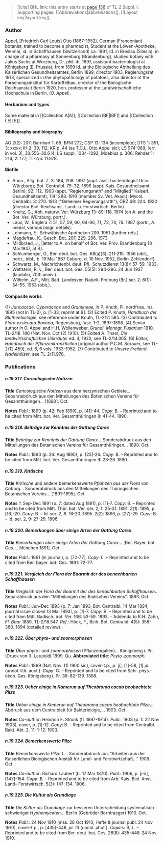 > [!cite] BHL link: this entry starts at [page 136](https://www.biodiversitylibrary.org/item/103858#page/148/mode/1up) of TL-2 Suppl. I.
> Supporting pages: [[Abbreviations|abbreviations]], [[Layout key|layout key]].

### Author

Appel, \[Friedrich Carl Louis\] Otto (1867-1952), German (Franconian) botanist, trained to become a pharmacist, Student at the Löwen-Apotheke, Weimar, id. in Schaffhausen (Switzerland) ca. 1891, id. in Breslau (Silesia), in charge of a pharmacy at Sonnenburg (Brandenburg), studied botany with Julius Sachs at Würzburg, Dr. phil. ib. 1897, assistant bacteriologist at Königsberg (E. Prussia), from 1899 id. at the Biologische Abtheilung des Kaiserlichen Gesundheitsamtes, Berlin 1899, director 1903, Regierungsrat 1913, specialized in the phytopathology of potatoes, also director of the Forschungsinstitut für Kartoffelbau, director of the Biologische Reichsanstalt Berlin 1920, hon. professor at the Landwirtschaftliche Hochschule in Berlin. (*O. Appel*).

#### Herbarium and types

Some material in [[Collection A|A]], [[Collection IBF|IBF]] and [[Collection LE|LE]].

#### Bibliography and biography

AG 2(2): 207; Barnhart 1: 69; BFM 272; CSP 13: 134 (incomplete); DTS 1: 351, 3: xxxix; IH 2: 39, 112; KR p. 44 (as T.C.L. Otto Appel sic); LS 974-989, \[err. in vol. 3\], 30.556-30.614; LS suppl. 1034-1092; Moebius p. 306; Rehder 1: 214, 2: 177; TL-2/5: 11.978.

#### Biofile

- Anon., Allg. bot. Z. 3: 184, 208. 1897 (appt. asst. bacteriologist Univ. Würzburg); Bot. Centralbl. 79: 32. 1899 (appt. Kais. Gesundheitsamt Berlin), 92: 112. 1903 (appt. "Regierungsrath" and "Mitglied" Kaiserl. Gesundheitsamt), 114: 288. 1910 (member Sv. Vet. Akad.); Mycol. Centralbl. 3: 270. 1913 ("Geheimer Regierungsrath"); ÖBZ 69: 224. 1920 (director Biol. Reichsanst. Land- u. Forstwirtsch. Berlin).
- Kneitz, G., Abh. naturw. Ver. Würzburg 13: 89-118. 1974 (on A. and the Bot. Ver. Würzburg, portr.).
- Laux, W., Englera 7: 51, 57, 59, 60, 64-66, 71, 72, 74, 76. 1987 (portr., A. medal, various biogr. details).
- Lehmann, E., Schwäbische Apotheken 209. 1951 (further refs.).
- Mägdefrau, K., Gesch. Bot. 207, 229, 296. 1973.
- Mildbraed, J., \[letter to A. on behalf of Bot. Ver. Prov. Brandenburg 18 Mai 1947, at B\].
- Schlumberger, O., Ber. deut. bot. Ges. 68(a)(3): 211-215. 1956 (obit., portr., bibl., b. 19 Mai 1867 Coburg, d. 10 Nov. 1952, Berlin-Zehlendorf).
- Schwartz, M., Nachrichtenbl. deut. Pfl.-Schutzdienst 13(8): 57-59. 1933.
- Wettstein, R. v., Ber. deut. bot. Ges. 55(5): 294-296. 24 Jun 1937 (laudatio, 70th anniv.).
- Wilhelm, A.F., Mitt. Bad. Landesver. Naturk. Freiburg (Br.) ser. 2. 6(1): 54-55. 1953 (obit.).

#### Composite works

(1) *Juncaceae, Cyperaceae* and *Gramineae, in* P. Knuth, Fl. nordfries. Ins. 1895 (not in TL-2), p. \[1-33, reprint at B\].
(2) Edited P. Knuth, *Handbuch der Blüthenbiologie*, see reference under Knuth, TL-2/2: 585.
(3) Contributed to *Flora exsiccata Bavaria*, Regensburg, fasc. 1-2, 1897-1898.
(4) Senior author *in* O. Appel and H.H. Wollenweber, *Grundl. Monogr. Fusarium* 1910, TL-2/18. 180 (Nat. Nov. Oct (2) 1910).
(5) Edited A. Thaer, *Die landwirtschaftlichen Unkräuter* ed. 4, 1923, see TL-2/14.005.
(6) Editor, *Handbuch der Pflanzenkrankheiten* \[original author P.C.M. Sorauer, see TL-2/12.459\], ed. 6, 6 vols. 1933-1952.
(7) Contributed to *Unsere Freiland-Nadelhölzer*, see TL-2/11.978.

### Publications

##### n.19.317. Caricologische Notizen

**Title**
*Caricologische Notizen* aus dem herzynischen Gebiete... Separatabdruck aus den Mitteilungen des Botanischen Vereins für Gesamtthüringen... \[1890\]. Oct.

**Notes**
*Publ*.: 1890 (p. 42: Feb 1890), p. \[41\]-44. *Copy*: B. – Reprinted and to be cited from Mitt. bot. Ver. Gesamtthüringen 8: 41-44. 1890.

##### n.19.318. Beiträge zur Kenntnis der Gattung Carex

**Title**
*Beiträge zur Kenntnis der Gattung Carex*... Sonderabdruck aus den Mitteilungen des Botanischen Vereins für Gesamtthüringen... 1890. Oct.

**Notes**
*Publ*.: 1890 (p. 26: Aug 1890), p. \[23\]-26. *Copy*: B. – Reprinted and to be cited from Mitt. bot. Ver. Gesamtthüringen 9: 23-26. 1890.

##### n.19.319. Kritische

**Title**
*Kritische* und andere bemerkenswerte *Pflanzen aus der Flora von Coburg*... Sonderabdruck aus den Mitteilungen des Thüringischen Botanischen Vereins... \[1891-1895\]. Oct.

**Notes**
*1*: Sep-Dec 1891 (p. 7: dated Aug 1891), p. \[1\]-7. *Copy*: B. – Reprinted and to be cited from Mitt. Thür. bot. Ver. ser. 2, 1: 25-31. 1891.
*2*(*1*): 1895, p. \[16\]-20. *Copy*: B. – Id. ser. 2, 8: 16-20. 1895.
*2*(*2*): 1896, p. \[27\]-29. *Copy*: B. – Id. ser. 2, 9: 27-29. 1896.

##### n.19.320. Bemerkungen über einige Arten der Gattung Carex

**Title**
*Bemerkungen über einige Arten der Gattung Carex*... \[Ber. Bayer. bot. Ges.... München 1891\]. Oct.

**Notes**
*Publ*.: 1891 (in journal), p. \[72-77\], *Copy*: L. – Reprinted and to be cited from Ber. bayer. bot. Ges. 1891: 72-77.

##### n.19.321. Vergleich der Flora der Baarmit der des benachbarten Schaffhausen

**Title**
*Vergleich der Flora der Baarmit der des benachbarten Schaffhausen*... Separatdruck aus den "Mitteilungen des Badischen Vereins". 1893. Oct.

**Notes**
*Publ*.: Jun-Dec 1893 (p. 7: Jan 1893, Bot. Centralbl. 14 Mar 1894, journal issue closed 13 Mai 1893), p. \[1\]-7. *Copy*: B. – Reprinted and to be cited from Mitt. Badisch. bot. Ver. 106: 53-59. 1893. – Addenda to K.H. Zahn, *Fl. Baar* 1889, TL-2/18.547.
*Ref*.: Höck, F., Beih. Bot. Centralbl. 4(5): 358-360. 1894 (detailed review).

##### n.19.322. Über phyto- und zoomorphosen

**Title**
*Über phyto- und zoomorphosen* (Pflanzengallen)... Königsberg i. Pr. (Druck von R. Leupold) 1899. Qu.
**Abbreviated title**: *Phyto-zoomorph.*

**Notes**
*Publ*.: 1899 (Nat. Nov. (1) 1900 sic), cover-t.p., p. \[i\], \[1\]-58, \[*1*\] *pl*. (uncol. lith. auct.). *Copy*: G. – Reprinted and to be cited from Schr. phys.-ökon. Ges. Königsberg i. Pr. 39: 82-139. 1898.

##### n.19.323. Ueber einige in Kamerun auf Theobroma cacao beobachtete Pilze

**Title**
*Ueber einige in Kamerun auf Theobroma cacao beobachtete Pilze*... Abdruck aus dem Centralblatt für Bakteriologie,... 1903. Oct.

**Notes**
*Co-author*: Heinrich F. Strunk (fl. 1897-1914).
*Publ*.: 1903 (p. 1: 22 Nov 1903), cover, p. \[1\]-12. *Copy*: B. – Reprinted and to be cited from Centralbl. Bakt. Abt. 2, 11: 1-12. 1903.

##### n.19.324. Bemerkenswerte Pilze

**Title**
*Bemerkenswerte Pilze* I.... Sonderabdruck aus "Arbeiten aus der Kaiserlichen Biologischen Anstalt für Land- und Forstwirtschaft..." 1906. Oct.

**Notes**
*Co-author*: Richard Laubert (b. 17 Mar 1870).
*Publ*.: 1906, p. \[i-ii\], \[147\]-154. *Copy*: B. – Reprinted and to be cited from Arb. Kais. Biol. Anst. Land- Forstwirtsch. 5(3): 147-154. 1906.

##### n.19.325. Die Kultur als Grundlage

**Title**
*Die Kultur als Grundlage* zur besseren Unterscheidung systematisch schwieriger *Hyphomyceten*... Berlin (Gebrüder Borntraeger) 1910. Oct.

**Notes**
*Publ*.: 24 Nov 1910 (mss. 28 Oct 1910; Hefte & journal publ. 24 Nov 1910), cover-t.p., p. \[435\]-448, *pl. 13* (uncol. phot.). *Copies*: B, L. – Reprinted and to be cited from Ber. deut. bot. Ges. 28(8): 435-448. 24 Nov 1910.

